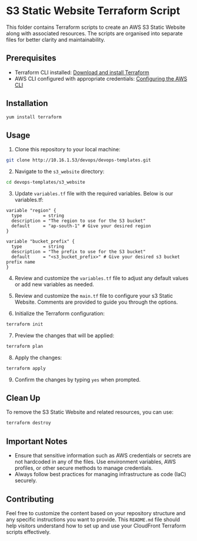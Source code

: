 # S3 Static Website Terraform  Script

 

This folder contains Terraform scripts to create an AWS S3 Static Website along with associated resources. The scripts are organised into separate files for better clarity and maintainability.
## Prerequisites

 

- Terraform CLI installed: [Download and install Terraform](https://www.terraform.io/downloads.html)
- AWS CLI configured with appropriate credentials: [Configuring the AWS CLI](https://docs.aws.amazon.com/cli/latest/userguide/cli-configure-quickstart.html)
## Installation

 

```bash
yum install terraform 
```
## Usage

 

1. Clone this repository to your local machine:

```bash
git clone http://10.16.1.53/devops/devops-templates.git
```

2. Navigate to the `s3_website` directory:

```bash
cd devops-templates/s3_website
```

 

3. Update `variables.tf` file with the required variables. Below is our variables.tf:

 

```hcl
variable "region" {
  type        = string
  description = "The region to use for the S3 bucket"
  default     = "ap-south-1" # Give your desired region
}

variable "bucket_prefix" {
  type        = string
  description = "The prefix to use for the S3 bucket"
  default     = "<s3_bucket_prefix>" # Give your desired s3 bucket prefix name
}

```

 

4. Review and customize the `variables.tf` file to adjust any default values or add new variables as needed.

 

5. Review and customize the `main.tf` file to configure your s3 Static Website. Comments are provided to guide you through the options.

 

6. Initialize the Terraform configuration:

 

```bash
terraform init
```

 

7. Preview the changes that will be applied:

 

```bash
terraform plan
```

 

8. Apply the changes:

 

```bash
terraform apply
```
9. Confirm the changes by typing `yes` when prompted.


## Clean Up

To remove the S3 Static Website and related resources, you can use:
```bash
terraform destroy
```
## Important Notes

- Ensure that sensitive information such as AWS credentials or secrets are not hardcoded in any of the files. Use environment variables, AWS profiles, or other secure methods to manage credentials.
- Always follow best practices for managing infrastructure as code (IaC) securely.
## Contributing
Feel free to customize the content based on your repository structure and any specific instructions you want to provide. This `README.md` file should help visitors understand how to set up and use your CloudFront Terraform scripts effectively.
